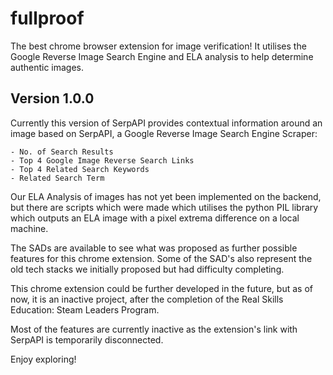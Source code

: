 # fullproof
The best chrome browser extension for image verification! It utilises the Google Reverse Image Search Engine</b> 
and ELA analysis to help determine authentic images.

## Version 1.0.0
Currently this version of SerpAPI provides contextual information around an image based on SerpAPI,</b > 
a Google Reverse Image Search Engine Scraper:

    - No. of Search Results
    - Top 4 Google Image Reverse Search Links
    - Top 4 Related Search Keywords
    - Related Search Term

Our ELA Analysis of images has not yet been implemented on the backend, but there are scripts which were made</b>
which utilises the python PIL library which outputs an ELA image with a pixel extrema difference on a local machine.</b >

The SADs are available to see what was proposed as further possible features for this chrome extension.</b >
Some of the SAD's also represent the old tech stacks we initially proposed but had difficulty completing.</b >

This chrome extension could be further developed in the future, but as of now, it is an inactive project, after</b >
the completion of the Real Skills Education: Steam Leaders Program.

Most of the features are currently inactive as the extension's link with SerpAPI is temporarily disconnected.</b >

Enjoy exploring!
